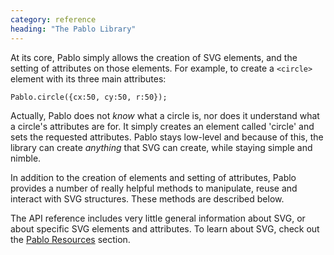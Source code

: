 ```yaml
---
category: reference
heading: "The Pablo Library"
---
```


At its core, Pablo simply allows the creation of SVG elements, and the setting of attributes on those elements. For example, to create a `<circle>` element with its three main attributes:

    Pablo.circle({cx:50, cy:50, r:50});

Actually, Pablo does not _know_ what a circle is, nor does it understand what a circle's attributes are for. It simply creates an element called 'circle' and sets the requested attributes. Pablo stays low-level and because of this, the library can create _anything_ that SVG can create, while staying simple and nimble.

In addition to the creation of elements and setting of attributes, Pablo provides a number of really helpful methods to manipulate, reuse and interact with SVG structures. These methods are described below.

The API reference includes very little general information about SVG, or about specific SVG elements and attributes. To learn about SVG, check out the [Pablo Resources][resources] section.


[resources]: http://pablojs.com/details/#resources